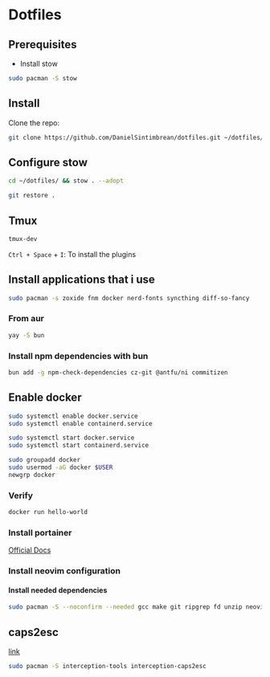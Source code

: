 # Dotfiles

## Prerequisites

- Install stow

```bash
sudo pacman -S stow
```

## Install

Clone the repo:

```bash
git clone https://github.com/DanielSintimbrean/dotfiles.git ~/dotfiles/
```

## Configure stow

```bash
cd ~/dotfiles/ && stow . --adopt
```

```bash
git restore .
```

## Tmux

```bash
tmux-dev
```

`Ctrl + Space` + `I`: To install the plugins

## Install applications that i use

```bash
sudo pacman -s zoxide fnm docker nerd-fonts syncthing diff-so-fancy
```

### From aur

```bash
yay -S bun
```

### Install npm dependencies with bun

```bash
bun add -g npm-check-dependencies cz-git @antfu/ni commitizen
```

## Enable docker

```bash
sudo systemctl enable docker.service
sudo systemctl enable containerd.service

sudo systemctl start docker.service
sudo systemctl start containerd.service
```

```bash
sudo groupadd docker
sudo usermod -aG docker $USER
newgrp docker
```

### Verify

```bash
docker run hello-world
```

### Install portainer

[Official Docs](https://docs.portainer.io/start/install-ce/server/docker/linux#deployment)

### Install neovim configuration

#### Install needed dependencies

```bash
sudo pacman -S --noconfirm --needed gcc make git ripgrep fd unzip neovim xclip
```

## caps2esc 

[link](https://gitlab.com/interception/linux/plugins/caps2esc)

```bash
sudo pacman -S interception-tools interception-caps2esc
```

